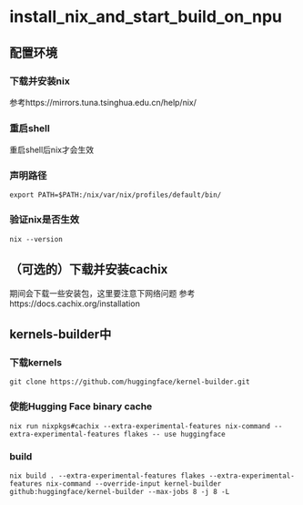 # install_nix_and_start_build_on_npu

## 配置环境
### 下载并安装nix
参考https://mirrors.tuna.tsinghua.edu.cn/help/nix/

### 重启shell
重启shell后nix才会生效

### 声明路径
`export PATH=$PATH:/nix/var/nix/profiles/default/bin/`

### 验证nix是否生效
`nix --version`

## （可选的）下载并安装cachix
期间会下载一些安装包，这里要注意下网络问题
参考https://docs.cachix.org/installation

## kernels-builder中
### 下载kernels
`git clone https://github.com/huggingface/kernel-builder.git`

### 使能Hugging Face binary cache
`nix run nixpkgs#cachix --extra-experimental-features nix-command --extra-experimental-features flakes -- use huggingface`

### build
`nix build . --extra-experimental-features flakes --extra-experimental-features nix-command --override-input kernel-builder github:huggingface/kernel-builder --max-jobs 8 -j 8 -L`
